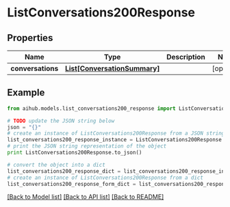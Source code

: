 # ListConversations200Response


## Properties
Name | Type | Description | Notes
------------ | ------------- | ------------- | -------------
**conversations** | [**List[ConversationSummary]**](ConversationSummary.md) |  | [optional] 

## Example

```python
from aihub.models.list_conversations200_response import ListConversations200Response

# TODO update the JSON string below
json = "{}"
# create an instance of ListConversations200Response from a JSON string
list_conversations200_response_instance = ListConversations200Response.from_json(json)
# print the JSON string representation of the object
print ListConversations200Response.to_json()

# convert the object into a dict
list_conversations200_response_dict = list_conversations200_response_instance.to_dict()
# create an instance of ListConversations200Response from a dict
list_conversations200_response_form_dict = list_conversations200_response.from_dict(list_conversations200_response_dict)
```
[[Back to Model list]](../README.md#documentation-for-models) [[Back to API list]](../README.md#documentation-for-api-endpoints) [[Back to README]](../README.md)


